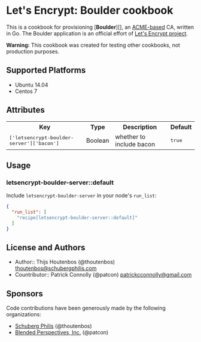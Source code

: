 # Let's Encrypt: Boulder cookbook

This is a cookbook for provisioning [**Boulder**][], an
[ACME-based][acme-spec] CA, written in Go. The Boulder application is an
official effort of [Let's Encrypt project][letsencrypt].

**Warning:** This cookbook was created for testing other cookbooks, not
production purposes.

## Supported Platforms

* Ubuntu 14.04
* Centos 7

## Attributes

<table>
  <tr>
    <th>Key</th>
    <th>Type</th>
    <th>Description</th>
    <th>Default</th>
  </tr>
  <tr>
    <td><tt>['letsencrypt-boulder-server']['bacon']</tt></td>
    <td>Boolean</td>
    <td>whether to include bacon</td>
    <td><tt>true</tt></td>
  </tr>
</table>

## Usage

### letsencrypt-boulder-server::default

Include `letsencrypt-boulder-server` in your node's `run_list`:

```json
{
  "run_list": [
    "recipe[letsencrypt-boulder-server::default]"
  ]
}
```

## License and Authors
* Author:: Thijs Houtenbos (@thoutenbos) <thoutenbos@schubergphilis.com>
* Countributor:: Patrick Connolly (@patcon) <patrickcconnolly@gmail.com>

## Sponsors

Code contributions have been generously made by the following
organizations:

* [Schuberg Philis][schubergphilis] (@thoutenbos)
* [Blended Perspectives, Inc.][blendive] (@patcon)

[acme-spec]: https://github.com/letsencrypt/acme-spec/
[letsencrypt]: https://letsencrypt.org/
[boulder]: https://github.com/letsencrypt/boulder/
[schubergphilis]: https://www.schubergphilis.com/
[blendive]: http://www.blendedperspectives.com/
